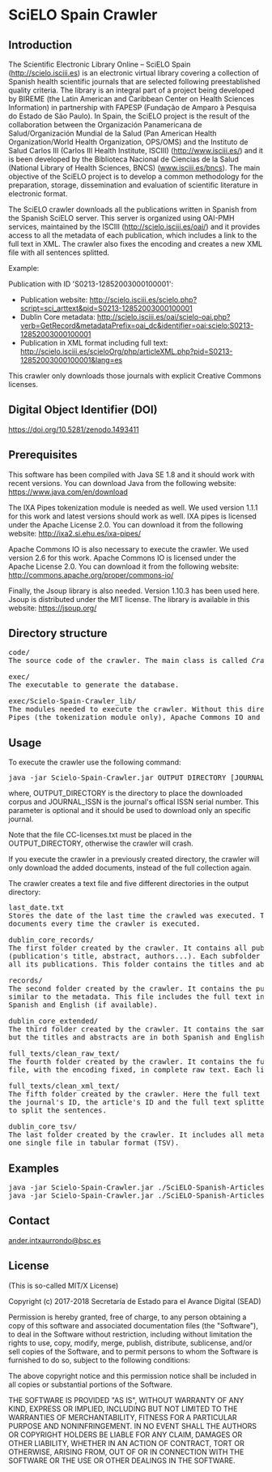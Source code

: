 # SciELO Spain Crawler

## Introduction

The Scientific Electronic Library Online – SciELO Spain (http://scielo.isciii.es) is an electronic virtual library 
covering a collection of Spanish health scientific journals that are selected following preestablished quality criteria.
The library is an integral part of a project being developed by BIREME (the Latin American and Caribbean Center on 
Health Sciences Information) in partnership with FAPESP (Fundação de Amparo à Pesquisa do Estado de São Paulo). 
In Spain, the SciELO project is the result of the collaboration between the Organización Panamericana de Salud/Organización 
Mundial de la Salud (Pan American Health Organization/World Health Organization, OPS/OMS) and the Instituto de Salud 
Carlos III (Carlos III Health Institute, ISCIII) (http://www.isciii.es/) and it is been developed by the Biblioteca 
Nacional de Ciencias de la Salud (National Library of Health Sciences, BNCS) (www.isciii.es/bncs).
The main objective of the SciELO project is to develop a common methodology for the preparation, storage, dissemination and 
evaluation of scientific literature in electronic format. 

The SciELO crawler downloads all the publications written in Spanish from the Spanish SciELO server. This server is organized 
using OAI-PMH services, maintained by the ISCIII (http://scielo.isciii.es/oai/) and it provides access to all the 
metadata of each publication, which includes a link to the full text in XML. The crawler also fixes the encoding and 
creates a new XML file with all sentences splitted.

Example: 

Publication with ID 'S0213-12852003000100001':
- Publication website: http://scielo.isciii.es/scielo.php?script=sci_arttext&pid=S0213-12852003000100001
- Dublin Core metadata: http://scielo.isciii.es/oai/scielo-oai.php?verb=GetRecord&metadataPrefix=oai_dc&identifier=oai:scielo:S0213-12852003000100001
- Publication in XML format including full text: http://scielo.isciii.es/scieloOrg/php/articleXML.php?pid=S0213-12852003000100001&lang=es 

This crawler only downloads those journals with explicit Creative Commons licenses.


## Digital Object Identifier (DOI)

https://doi.org/10.5281/zenodo.1493411


## Prerequisites

This software has been compiled with Java SE 1.8 and it should work with recent versions. You can download Java from the following website: https://www.java.com/en/download

The IXA Pipes tokenization module is needed as well. We used version 1.1.1 for this work and latest versions should work as well. 
IXA pipes is licensed under the Apache License 2.0. You can download it from the following website: 
http://ixa2.si.ehu.es/ixa-pipes/

Apache Commons IO is also necessary to execute the crawler. We used version 2.6 for this work. Apache Commons IO is licensed under the Apache License 2.0. You can download it from the following website: http://commons.apache.org/proper/commons-io/

Finally, the Jsoup library is also needed. Version 1.10.3 has been used here. Jsoup is distributed under the MIT license. The library is available in this website: https://jsoup.org/


## Directory structure

<pre>
code/
The source code of the crawler. The main class is called <i>Crawler.java</i>

exec/
The executable to generate the database.

exec/Scielo-Spain-Crawler_lib/
The modules needed to execute the crawler. Without this directory, the crawler will crash. It includes IXA 
Pipes (the tokenization module only), Apache Commons IO and Jsoup.
</pre>


## Usage

To execute the crawler use the following command:

<pre>java -jar Scielo-Spain-Crawler.jar OUTPUT_DIRECTORY [JOURNAL_ISSN]</pre>

where, OUTPUT_DIRECTORY is the directory to place the downloaded corpus and JOURNAL_ISSN is the journal's offical 
ISSN serial number. This parameter is optional and it should be used to download only an specific journal.

Note that the file CC-licenses.txt must be placed in the OUTPUT_DIRECTORY, otherwise the crawler will crash.

If you execute the crawler in a previously created directory, the crawler will only download the added documents, 
instead of the full collection again.

The crawler creates a text file and five different directories in the output directory:
<pre>
last_date.txt
Stores the date of the last time the crawled was executed. This file is used to control the download of new 
documents every time the crawler is executed.

dublin_core_records/
The first folder created by the crawler. It contains all publications' metadata in Dublin Core format 
(publication's title, abstract, authors...). Each subfolder is named after a journal's ID and it includes 
all its publications. This folder contains the titles and abstracts in Spanish only.

records/
The second folder created by the crawler. It contains the publications' information in XML format, very 
similar to the metadata. This file includes the full text in HTML format, its title and its abstract in 
Spanish and English (if available).

dublin_core_extended/
The third folder created by the crawler. It contains the same files of the "dublin_core_records" folder, 
but the titles and abstracts are in both Spanish and English.

full_texts/clean_raw_text/
The fourth folder created by the crawler. It contains the full text of the article extracted from the XML 
file, with the encoding fixed, in complete raw text. Each line is a paragraph.

full_texts/clean_xml_text/
The fifth folder created by the crawler. Here the full text is organized in an XML file. Each XML contains 
the journal's ID, the article's ID and the full text splitted in paragraphs and sentences. We used IXA pipes 
to split the sentences.

dublin_core_tsv/
The last folder created by the crawler. It includes all metadata of the "dublin_core_extended" folder in 
one single file in tabular format (TSV).
</pre>


## Examples

<pre>
java -jar Scielo-Spain-Crawler.jar ./SciELO-Spanish-Articles
java -jar Scielo-Spain-Crawler.jar ./SciELO-Spanish-Articles 1578-2549
</pre>


## Contact

ander.intxaurrondo@bsc.es

## License

(This is so-called MIT/X License)

Copyright (c) 2017-2018 Secretaría de Estado para el Avance Digital (SEAD)

Permission is hereby granted, free of charge, to any person obtaining a copy of this software and associated documentation files (the "Software"), to deal in the Software without restriction, including without limitation the rights to use, copy, modify, merge, publish, distribute, sublicense, and/or sell copies of the Software, and to permit persons to whom the Software is furnished to do so, subject to the following conditions:

The above copyright notice and this permission notice shall be included in all copies or substantial portions of the Software.

THE SOFTWARE IS PROVIDED "AS IS", WITHOUT WARRANTY OF ANY KIND, EXPRESS OR IMPLIED, INCLUDING BUT NOT LIMITED TO THE WARRANTIES OF MERCHANTABILITY, FITNESS FOR A PARTICULAR PURPOSE AND NONINFRINGEMENT. IN NO EVENT SHALL THE AUTHORS OR COPYRIGHT HOLDERS BE LIABLE FOR ANY CLAIM, DAMAGES OR OTHER LIABILITY, WHETHER IN AN ACTION OF CONTRACT, TORT OR OTHERWISE, ARISING FROM, OUT OF OR IN CONNECTION WITH THE SOFTWARE OR THE USE OR OTHER DEALINGS IN THE SOFTWARE.
